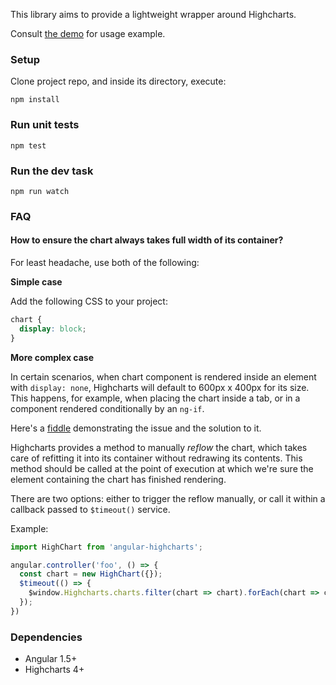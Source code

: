This library aims to provide a lightweight wrapper around Highcharts.

Consult [the demo](demo/usage-demo.component.js) for usage example.


### Setup
Clone project repo, and inside its directory, execute:
```
npm install
```

### Run unit tests
```
npm test
```

### Run the dev task
```
npm run watch
```

### FAQ

#### How to ensure the chart always takes full width of its container?

For least headache, use both of the following:

**Simple case**

Add the following CSS to your project:
```css
chart {
  display: block;
}
```

**More complex case**

In certain scenarios, when chart component is rendered inside an element with `display: none`, Highcharts will default to 600px x 400px for its size. This happens, for example, when placing the chart inside a tab, or in a component rendered conditionally by an `ng-if`.

Here's a [fiddle](http://jsfiddle.net/maciejgurban/emLLmofu/) demonstrating the issue and the solution to it.

Highcharts provides a method to manually _reflow_ the chart, which takes care of refitting it into its container without redrawing its contents. This method should be called at the point of execution at which we're sure the element containing the chart has finished rendering.

There are two options: either to trigger the reflow manually, or call it within a callback passed to `$timeout()` service.

Example:
```javascript
import HighChart from 'angular-highcharts';

angular.controller('foo', () => {
  const chart = new HighChart({});
  $timeout(() => {
    $window.Highcharts.charts.filter(chart => chart).forEach(chart => chart.reflow());
  });
})
```

### Dependencies
+ Angular 1.5+
+ Highcharts 4+
